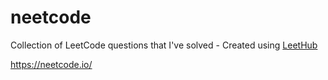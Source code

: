 # neetcode
Collection of LeetCode questions that I've solved - Created using [LeetHub](https://github.com/QasimWani/LeetHub)

https://neetcode.io/
